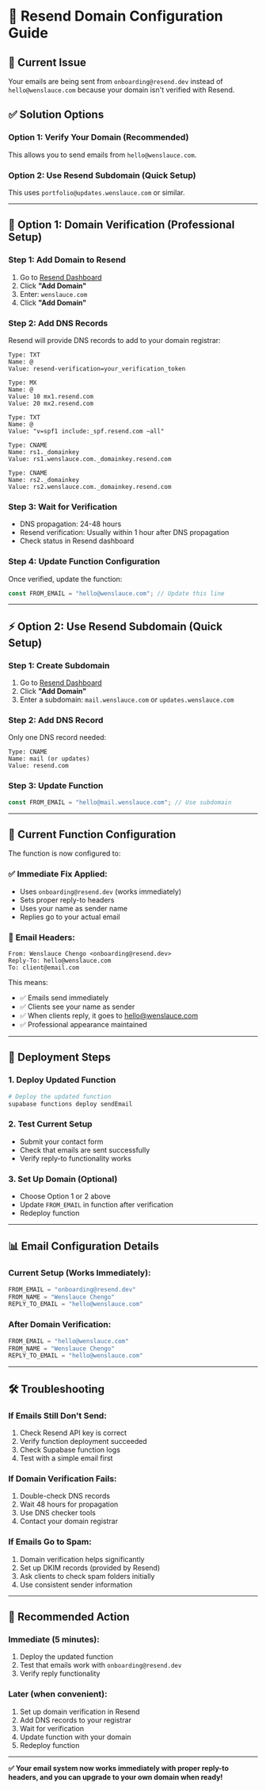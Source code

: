 # 🔧 Resend Domain Configuration Guide

## 🚨 Current Issue
Your emails are being sent from `onboarding@resend.dev` instead of `hello@wenslauce.com` because your domain isn't verified with Resend.

## ✅ Solution Options

### Option 1: Verify Your Domain (Recommended)
This allows you to send emails from `hello@wenslauce.com`.

### Option 2: Use Resend Subdomain (Quick Setup)
This uses `portfolio@updates.wenslauce.com` or similar.

---

## 🎯 Option 1: Domain Verification (Professional Setup)

### Step 1: Add Domain to Resend
1. Go to [Resend Dashboard](https://resend.com/domains)
2. Click **"Add Domain"**
3. Enter: `wenslauce.com`
4. Click **"Add Domain"**

### Step 2: Add DNS Records
Resend will provide DNS records to add to your domain registrar:

```dns
Type: TXT
Name: @
Value: resend-verification=your_verification_token

Type: MX
Name: @
Value: 10 mx1.resend.com
Value: 20 mx2.resend.com

Type: TXT
Name: @
Value: "v=spf1 include:_spf.resend.com ~all"

Type: CNAME
Name: rs1._domainkey
Value: rs1.wenslauce.com._domainkey.resend.com

Type: CNAME
Name: rs2._domainkey
Value: rs2.wenslauce.com._domainkey.resend.com
```

### Step 3: Wait for Verification
- DNS propagation: 24-48 hours
- Resend verification: Usually within 1 hour after DNS propagation
- Check status in Resend dashboard

### Step 4: Update Function Configuration
Once verified, update the function:

```typescript
const FROM_EMAIL = "hello@wenslauce.com"; // Update this line
```

---

## ⚡ Option 2: Use Resend Subdomain (Quick Setup)

### Step 1: Create Subdomain
1. Go to [Resend Dashboard](https://resend.com/domains)
2. Click **"Add Domain"**
3. Enter a subdomain: `mail.wenslauce.com` or `updates.wenslauce.com`

### Step 2: Add DNS Record
Only one DNS record needed:

```dns
Type: CNAME
Name: mail (or updates)
Value: resend.com
```

### Step 3: Update Function
```typescript
const FROM_EMAIL = "hello@mail.wenslauce.com"; // Use subdomain
```

---

## 🔧 Current Function Configuration

The function is now configured to:

### ✅ **Immediate Fix Applied:**
- Uses `onboarding@resend.dev` (works immediately)
- Sets proper reply-to headers
- Uses your name as sender name
- Replies go to your actual email

### 📧 **Email Headers:**
```
From: Wenslauce Chengo <onboarding@resend.dev>
Reply-To: hello@wenslauce.com
To: client@email.com
```

This means:
- ✅ Emails send immediately
- ✅ Clients see your name as sender
- ✅ When clients reply, it goes to hello@wenslauce.com
- ✅ Professional appearance maintained

---

## 🚀 Deployment Steps

### 1. Deploy Updated Function
```bash
# Deploy the updated function
supabase functions deploy sendEmail
```

### 2. Test Current Setup
- Submit your contact form
- Check that emails are sent successfully
- Verify reply-to functionality works

### 3. Set Up Domain (Optional)
- Choose Option 1 or 2 above
- Update `FROM_EMAIL` in function after verification
- Redeploy function

---

## 📊 Email Configuration Details

### Current Setup (Works Immediately):
```typescript
FROM_EMAIL = "onboarding@resend.dev"
FROM_NAME = "Wenslauce Chengo"
REPLY_TO_EMAIL = "hello@wenslauce.com"
```

### After Domain Verification:
```typescript
FROM_EMAIL = "hello@wenslauce.com"
FROM_NAME = "Wenslauce Chengo"
REPLY_TO_EMAIL = "hello@wenslauce.com"
```

---

## 🛠️ Troubleshooting

### If Emails Still Don't Send:
1. Check Resend API key is correct
2. Verify function deployment succeeded
3. Check Supabase function logs
4. Test with a simple email first

### If Domain Verification Fails:
1. Double-check DNS records
2. Wait 48 hours for propagation
3. Use DNS checker tools
4. Contact your domain registrar

### If Emails Go to Spam:
1. Domain verification helps significantly
2. Set up DKIM records (provided by Resend)
3. Ask clients to check spam folders initially
4. Use consistent sender information

---

## 🎯 Recommended Action

### Immediate (5 minutes):
1. Deploy the updated function
2. Test that emails work with `onboarding@resend.dev`
3. Verify reply functionality

### Later (when convenient):
1. Set up domain verification in Resend
2. Add DNS records to your registrar
3. Wait for verification
4. Update function with your domain
5. Redeploy function

---

**✅ Your email system now works immediately with proper reply-to headers, and you can upgrade to your own domain when ready!** 